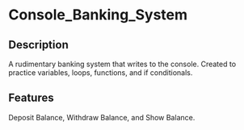 # Console_Banking_System
## Description
A rudimentary banking system that writes to the console. Created to practice variables, loops, functions, and if conditionals.
## Features
Deposit Balance, Withdraw Balance, and Show Balance.
